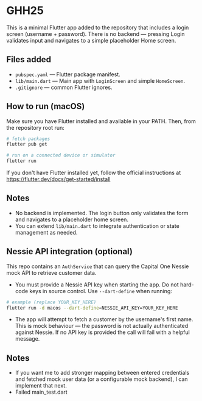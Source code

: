 # GHH25

This is a minimal Flutter app added to the repository that includes a login screen (username + password). There is no backend — pressing Login validates input and navigates to a simple placeholder Home screen.

## Files added

- `pubspec.yaml` — Flutter package manifest.
- `lib/main.dart` — Main app with `LoginScreen` and simple `HomeScreen`.
- `.gitignore` — common Flutter ignores.

## How to run (macOS)

Make sure you have Flutter installed and available in your PATH. Then, from the repository root run:

```bash
# fetch packages
flutter pub get

# run on a connected device or simulator
flutter run
```

If you don't have Flutter installed yet, follow the official instructions at https://flutter.dev/docs/get-started/install

## Notes

- No backend is implemented. The login button only validates the form and navigates to a placeholder home screen.
- You can extend `lib/main.dart` to integrate authentication or state management as needed.

## Nessie API integration (optional)

This repo contains an `AuthService` that can query the Capital One Nessie mock API to retrieve customer data.

- You must provide a Nessie API key when starting the app. Do not hard-code keys in source control. Use `--dart-define` when running:

```bash
# example (replace YOUR_KEY_HERE)
flutter run -d macos --dart-define=NESSIE_API_KEY=YOUR_KEY_HERE
```

- The app will attempt to fetch a customer by the username's first name. This is mock behaviour — the password is not actually authenticated against Nessie. If no API key is provided the call will fail with a helpful message.

## Notes

- If you want me to add stronger mapping between entered credentials and fetched mock user data (or a configurable mock backend), I can implement that next.
- Failed main_test.dart